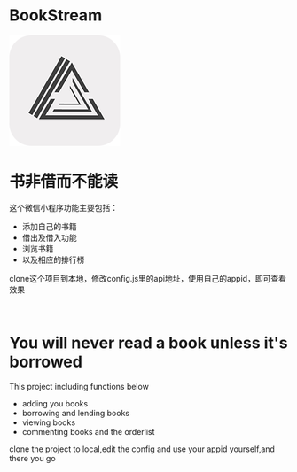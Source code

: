 # BookStream

<img src="./image/icon.png">

<h1>书非借而不能读</h1>

这个微信小程序功能主要包括：
<ul>
	<li>添加自己的书籍</li>
	<li>借出及借入功能</li>
	<li>浏览书籍</li>
	<li>以及相应的排行榜</li>
</ul>

clone这个项目到本地，修改config.js里的api地址，使用自己的appid，即可查看效果

<br /> 

<h1>You will never read a book unless it's borrowed</h1>

This project including functions below

<ul>
	<li>adding you books</li>
	<li>borrowing and lending books</li>
	<li>viewing books</li>
	<li>commenting books and the orderlist</li>
</ul>


clone the project to local,edit the config and use your appid yourself,and there you go 

